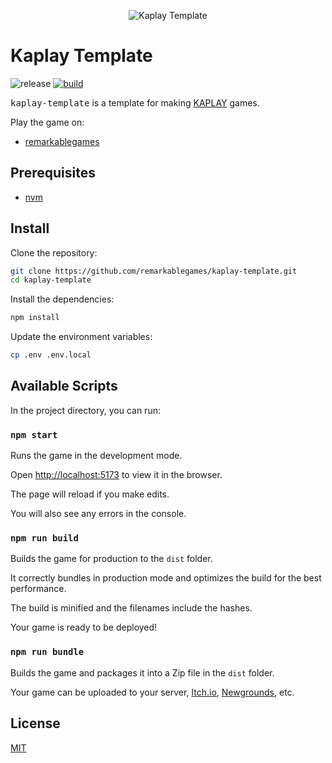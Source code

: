 <p align="center">
  <img src="https://github.com/remarkablegames/kaplay-template/blob/master/public/logo.png" alt="Kaplay Template">
</p>

# Kaplay Template

![release](https://img.shields.io/github/v/release/remarkablegames/kaplay-template)
[![build](https://github.com/remarkablegames/kaplay-template/actions/workflows/build.yml/badge.svg)](https://github.com/remarkablegames/kaplay-template/actions/workflows/build.yml)

<kbd>kaplay-template</kbd> is a template for making [KAPLAY](https://kaplayjs.com/) games.

Play the game on:

- [remarkablegames](https://remarkablegames.org/kaplay-template)

## Prerequisites

- [nvm](https://github.com/nvm-sh/nvm#readme)

## Install

Clone the repository:

```sh
git clone https://github.com/remarkablegames/kaplay-template.git
cd kaplay-template
```

Install the dependencies:

```sh
npm install
```

Update the environment variables:

```sh
cp .env .env.local
```

## Available Scripts

In the project directory, you can run:

### `npm start`

Runs the game in the development mode.

Open [http://localhost:5173](http://localhost:5173) to view it in the browser.

The page will reload if you make edits.

You will also see any errors in the console.

### `npm run build`

Builds the game for production to the `dist` folder.

It correctly bundles in production mode and optimizes the build for the best performance.

The build is minified and the filenames include the hashes.

Your game is ready to be deployed!

### `npm run bundle`

Builds the game and packages it into a Zip file in the `dist` folder.

Your game can be uploaded to your server, [Itch.io](https://itch.io/), [Newgrounds](https://www.newgrounds.com/), etc.

## License

[MIT](LICENSE)
